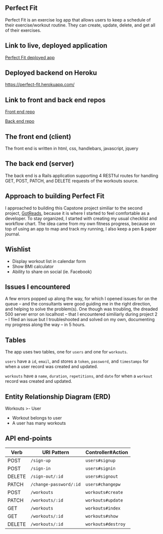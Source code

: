 ## Perfect Fit

Perfect Fit is an exercise log app that allows users to keep a schedule of their exercise/workout routine. They can create, update, delete, and get all of their exercises.

## Link to live, deployed application

[Perfect Fit deployed app](https://aliciapflaumer.github.io/perfect-fit-frontend/)

## Deployed backend on Heroku
https://perfect-fit.herokuapp.com/

## Link to front and back end repos

[Front end repo](https://github.com/aliciapflaumer/perfect-fit-frontend)

[Back end repo](https://github.com/aliciapflaumer/perfect-fit-backend)

## The front end (client)
The front end is written in html, css, handlebars, javascript, jquery

## The back end (server)
The back end is a Rails application supporting 4 RESTful routes for handling GET, POST, PATCH, and DELETE requests of the workouts source.

## Approach to building Perfect Fit
I approached to building this Capstone project similiar to the second project, [GotReads](https://aliciapflaumer.github.io/got-reads-front-end/), because it is where I started to feel comfortable as a developer.
To stay organized, I started with creating my usual checklist and workflow chart. The idea came from my own fitness progress, because on top of using an app to map and track my running, I also keep a pen & paper journal.

## Wishlist

- Display workout list in calendar form
- Show BMI calculator
- Ability to share on social (ie. Facebook)

## Issues I encountered
A few errors popped up along the way, for which I opened issues for on the queue – and the consultants were good guiding me in the right direction, and helping to solve the problem(s). One though was troubling, the dreaded 500 server error on localhost – that I encountered similiarly during project 2 – I filed an issue but I troubleshooted and solved on my own, documenting my progress along the way – in 5 hours.

## Tables

The app uses two tables, one for `users` and one for `workouts`.

`users` have a `id`, `email`, and stores a `token`, `password`, and `timestamps` for when a user record was created and updated.

`workouts` have a `name`, `duration`, `repetitions`, and `date` for when a `workout` record was created and updated.

## Entity Relationship Diagram (ERD)

Workouts >- User

- Workout belongs to user
- A user has many workouts

## API end-points

| Verb   | URI Pattern            | Controller#Action  |
|--------|----------------------- |------------------  |
| POST   | `/sign-up`             | `users#signup`     |
| POST   | `/sign-in`             | `users#signin`     |
| DELETE | `/sign-out/:id`        | `users#signout`    |
| PATCH  | `/change-password/:id` | `users#changepw`   |
| POST   | `/workouts`            | `workouts#create`  |
| PATCH  | `/workouts/:id`        | `workouts#update`  |
| GET    | `/workouts`            | `workouts#index`   |
| GET    | `/workouts/:id`        | `workouts#show`    |
| DELETE | `/workouts/:id`        | `workouts#destroy` |
